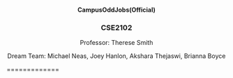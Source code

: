 <h4 align="center">CampusOddJobs(Official)</h4>
<h3 align="center"> CSE2102 </h3>
<p align="center">Professor: Therese Smith</p>
<p align="center">Dream Team: Michael Neas, Joey Hanlon, Akshara Thejaswi, Brianna Boyce</p>
=============
